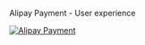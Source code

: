 Alipay Payment - User experience

[![Alipay Payment](http://img.youtube.com/vi/3DqG3oabthU/0.jpg)](https://www.youtube.com/watch?v=3DqG3oabthU)

